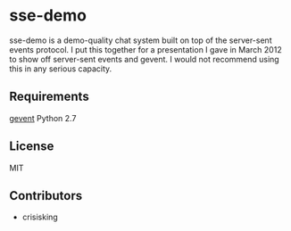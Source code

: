 sse-demo
========
sse-demo is a demo-quality chat system built on top of the server-sent events protocol.
I put this together for a presentation I gave in March 2012 to show off server-sent
events and gevent. I would not recommend using this in any serious capacity.

Requirements
------------
[gevent](https://github.com/SiteSupport/gevent)
Python 2.7

License
-------
MIT

Contributors
------------
* crisisking
